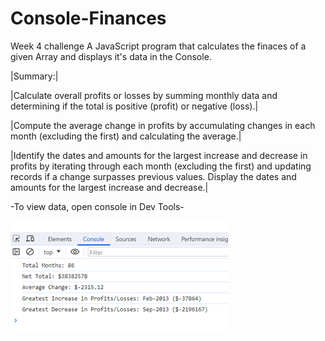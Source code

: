 # Console-Finances

Week 4 challenge
A JavaScript program that calculates the finaces of a given Array and displays it's data in the Console.

|Summary:|

|Calculate overall profits or losses by summing monthly data and determining if the total is positive (profit) or negative (loss).|

|Compute the average change in profits by accumulating changes in each month (excluding the first) and calculating the average.|

|Identify the dates and amounts for the largest increase and decrease in profits by iterating through each month (excluding the first) and updating records if a change surpasses previous values. Display the dates and amounts for the largest increase and decrease.|

-To view data, open console in Dev Tools-

![Final console display](console.png)